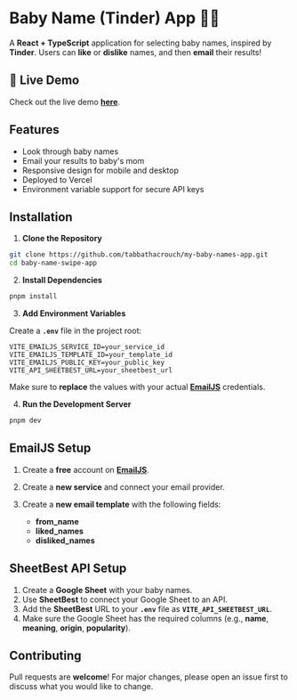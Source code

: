 # Baby Name (Tinder) App 👶💞

A **React + TypeScript** application for selecting baby names, inspired by **Tinder**. Users can **like** or **dislike** names, and then **email** their results!

## 🚀 Live Demo

Check out the live demo **[here](https://baby-names-hqb2tprq6-tabbathacrouchs-projects.vercel.app/)**.

## Features

- Look through baby names
- Email your results to baby's mom
- Responsive design for mobile and desktop
- Deployed to Vercel
- Environment variable support for secure API keys

## Installation

1. **Clone the Repository**

```bash
git clone https://github.com/tabbathacrouch/my-baby-names-app.git
cd baby-name-swipe-app
```

2. **Install Dependencies**

```bash
pnpm install
```

3. **Add Environment Variables**

Create a **`.env`** file in the project root:

```
VITE_EMAILJS_SERVICE_ID=your_service_id
VITE_EMAILJS_TEMPLATE_ID=your_template_id
VITE_EMAILJS_PUBLIC_KEY=your_public_key
VITE_API_SHEETBEST_URL=your_sheetbest_url
```

Make sure to **replace** the values with your actual [**EmailJS**](https://www.emailjs.com/) credentials.

4. **Run the Development Server**

```bash
pnpm dev
```

## EmailJS Setup

1. Create a **free** account on **[EmailJS](https://www.emailjs.com/)**.
2. Create a **new service** and connect your email provider.
3. Create a **new email template** with the following fields:

   - **from_name**
   - **liked_names**
   - **disliked_names**

## SheetBest API Setup

1. Create a **Google Sheet** with your baby names.
2. Use **SheetBest** to connect your Google Sheet to an API.
3. Add the **SheetBest** URL to your **`.env`** file as **`VITE_API_SHEETBEST_URL`**.
4. Make sure the Google Sheet has the required columns (e.g., **name**, **meaning**, **origin**, **popularity**).

## Contributing

Pull requests are **welcome**! For major changes, please open an issue first to discuss what you would like to change.
